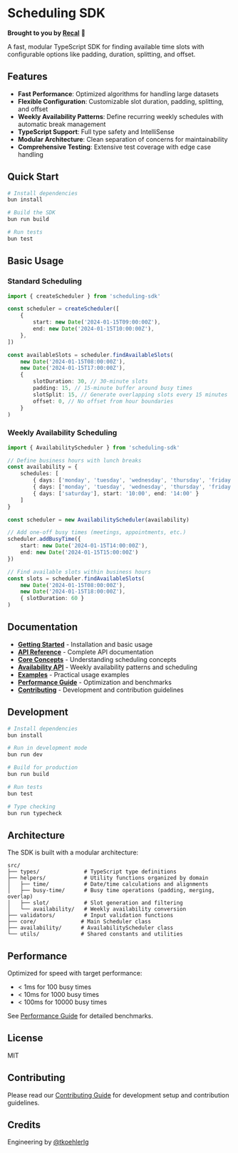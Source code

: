 # Scheduling SDK

**Brought to you by [Recal](https://recal.com)** 🚀

A fast, modular TypeScript SDK for finding available time slots with configurable options like padding, duration, splitting, and offset.

## Features

- **Fast Performance**: Optimized algorithms for handling large datasets
- **Flexible Configuration**: Customizable slot duration, padding, splitting, and offset
- **Weekly Availability Patterns**: Define recurring weekly schedules with automatic break management
- **TypeScript Support**: Full type safety and IntelliSense
- **Modular Architecture**: Clean separation of concerns for maintainability
- **Comprehensive Testing**: Extensive test coverage with edge case handling

## Quick Start

```bash
# Install dependencies
bun install

# Build the SDK
bun run build

# Run tests
bun test
```

## Basic Usage

### Standard Scheduling

```typescript
import { createScheduler } from 'scheduling-sdk'

const scheduler = createScheduler([
    {
        start: new Date('2024-01-15T09:00:00Z'),
        end: new Date('2024-01-15T10:00:00Z'),
    },
])

const availableSlots = scheduler.findAvailableSlots(
    new Date('2024-01-15T08:00:00Z'),
    new Date('2024-01-15T17:00:00Z'),
    {
        slotDuration: 30, // 30-minute slots
        padding: 15, // 15-minute buffer around busy times
        slotSplit: 15, // Generate overlapping slots every 15 minutes
        offset: 0, // No offset from hour boundaries
    }
)
```

### Weekly Availability Scheduling

```typescript
import { AvailabilityScheduler } from 'scheduling-sdk'

// Define business hours with lunch breaks
const availability = {
    schedules: [
        { days: ['monday', 'tuesday', 'wednesday', 'thursday', 'friday'], start: '09:00', end: '12:00' },
        { days: ['monday', 'tuesday', 'wednesday', 'thursday', 'friday'], start: '13:00', end: '17:00' },
        { days: ['saturday'], start: '10:00', end: '14:00' }
    ]
}

const scheduler = new AvailabilityScheduler(availability)

// Add one-off busy times (meetings, appointments, etc.)
scheduler.addBusyTime({
    start: new Date('2024-01-15T14:00:00Z'),
    end: new Date('2024-01-15T15:00:00Z')
})

// Find available slots within business hours
const slots = scheduler.findAvailableSlots(
    new Date('2024-01-15T08:00:00Z'),
    new Date('2024-01-15T18:00:00Z'),
    { slotDuration: 60 }
)
```

## Documentation

- **[Getting Started](docs/getting-started.md)** - Installation and basic usage
- **[API Reference](docs/api-reference.md)** - Complete API documentation
- **[Core Concepts](docs/core-concepts.md)** - Understanding scheduling concepts
- **[Availability API](docs/availability-api.md)** - Weekly availability patterns and scheduling
- **[Examples](docs/examples.md)** - Practical usage examples
- **[Performance Guide](docs/performance.md)** - Optimization and benchmarks
- **[Contributing](docs/contributing.md)** - Development and contribution guidelines

## Development

```bash
# Install dependencies
bun install

# Run in development mode
bun run dev

# Build for production
bun run build

# Run tests
bun test

# Type checking
bun run typecheck
```

## Architecture

The SDK is built with a modular architecture:

```
src/
├── types/              # TypeScript type definitions
├── helpers/            # Utility functions organized by domain
│   ├── time/           # Date/time calculations and alignments
│   ├── busy-time/      # Busy time operations (padding, merging, overlap)
│   ├── slot/           # Slot generation and filtering
│   └── availability/   # Weekly availability conversion
├── validators/         # Input validation functions
├── core/              # Main Scheduler class
├── availability/      # AvailabilityScheduler class
└── utils/             # Shared constants and utilities
```

## Performance

Optimized for speed with target performance:

- < 1ms for 100 busy times
- < 10ms for 1000 busy times
- < 100ms for 10000 busy times

See [Performance Guide](docs/performance.md) for detailed benchmarks.

## License

MIT

## Contributing

Please read our [Contributing Guide](docs/contributing.md) for development setup and contribution guidelines.

## Credits

Engineering by [@tkoehlerlg](https://github.com/tkoehlerlg)
